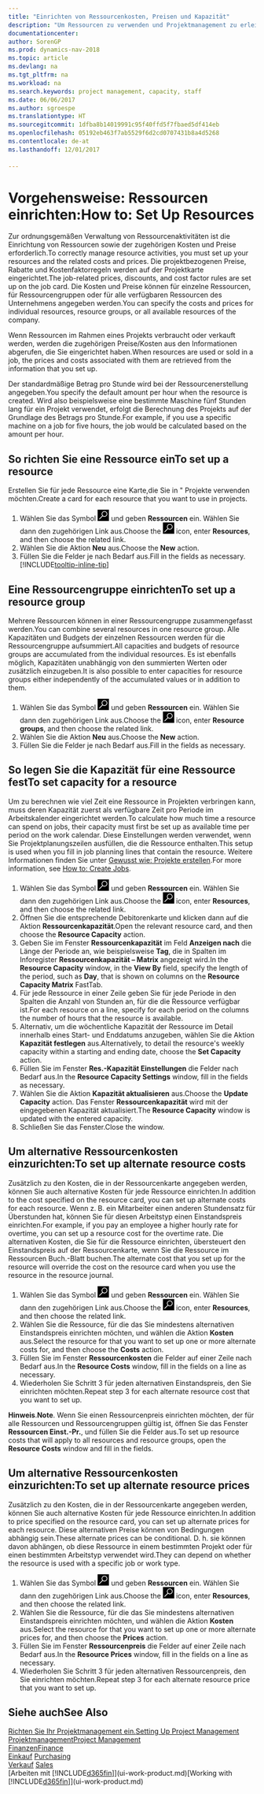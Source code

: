 ```yaml
---
title: "Einrichten von Ressourcenkosten, Preisen und Kapazität"
description: "Um Ressourcen zu verwenden und Projektmanagement zu erleichtern, können Sie Kosten und Preisen für einzelne Ressourcen oder Ressourcengruppen angeben und die die Ressourcenkapazität festlegen."
documentationcenter: 
author: SorenGP
ms.prod: dynamics-nav-2018
ms.topic: article
ms.devlang: na
ms.tgt_pltfrm: na
ms.workload: na
ms.search.keywords: project management, capacity, staff
ms.date: 06/06/2017
ms.author: sgroespe
ms.translationtype: HT
ms.sourcegitcommit: 1dfba8b14019991c95f40ffd5f7fbaed5df414eb
ms.openlocfilehash: 05192eb463f7ab5529f6d2cd0707431b8a4d5268
ms.contentlocale: de-at
ms.lasthandoff: 12/01/2017

---
```

# <a name="how-to-set-up-resources"></a><span data-ttu-id="20706-103">Vorgehensweise: Ressourcen einrichten:</span><span class="sxs-lookup"><span data-stu-id="20706-103">How to: Set Up Resources</span></span>
<span data-ttu-id="20706-104">Zur ordnungsgemäßen Verwaltung von Ressourcenaktivitäten ist die Einrichtung von Ressourcen sowie der zugehörigen Kosten und Preise erforderlich.</span><span class="sxs-lookup"><span data-stu-id="20706-104">To correctly manage resource activities, you must set up your resources and the related costs and prices.</span></span> <span data-ttu-id="20706-105">Die projektbezogenen Preise, Rabatte und Kostenfaktorregeln werden auf der Projektkarte eingerichtet.</span><span class="sxs-lookup"><span data-stu-id="20706-105">The job-related prices, discounts, and cost factor rules are set up on the job card.</span></span> <span data-ttu-id="20706-106">Die Kosten und Preise können für einzelne Ressourcen, für Ressourcengruppen oder für alle verfügbaren Ressourcen des Unternehmens angegeben werden.</span><span class="sxs-lookup"><span data-stu-id="20706-106">You can specify the costs and prices for individual resources, resource groups, or all available resources of the company.</span></span>

<span data-ttu-id="20706-107">Wenn Ressourcen im Rahmen eines Projekts verbraucht oder verkauft werden, werden die zugehörigen Preise/Kosten aus den Informationen abgerufen, die Sie eingerichtet haben.</span><span class="sxs-lookup"><span data-stu-id="20706-107">When resources are used or sold in a job, the prices and costs associated with them are retrieved from the information that you set up.</span></span>

<span data-ttu-id="20706-108">Der standardmäßige Betrag pro Stunde wird bei der Ressourcenerstellung angegeben.</span><span class="sxs-lookup"><span data-stu-id="20706-108">You specify the default amount per hour when the resource is created.</span></span> <span data-ttu-id="20706-109">Wird also beispielsweise eine bestimmte Maschine fünf Stunden lang für ein Projekt verwendet, erfolgt die Berechnung des Projekts auf der Grundlage des Betrags pro Stunde.</span><span class="sxs-lookup"><span data-stu-id="20706-109">For example, if you use a specific machine on a job for five hours, the job would be calculated based on the amount per hour.</span></span>

## <a name="to-set-up-a-resource"></a><span data-ttu-id="20706-110">So richten Sie eine Ressource ein</span><span class="sxs-lookup"><span data-stu-id="20706-110">To set up a resource</span></span>
<span data-ttu-id="20706-111">Erstellen Sie für jede Ressource eine Karte,die Sie in " Projekte verwenden möchten.</span><span class="sxs-lookup"><span data-stu-id="20706-111">Create a card for each resource that you want to use in projects.</span></span>

1. <span data-ttu-id="20706-112">Wählen Sie das Symbol ![Nach Seite oder Bericht suchen](media/ui-search/search_small.png "Nach Seite oder Bericht suchen") und geben **Ressourcen** ein. Wählen Sie dann den zugehörigen Link aus.</span><span class="sxs-lookup"><span data-stu-id="20706-112">Choose the ![Search for Page or Report](media/ui-search/search_small.png "Search for Page or Report icon") icon, enter **Resources**, and then choose the related link.</span></span>
2. <span data-ttu-id="20706-113">Wählen Sie die Aktion **Neu** aus.</span><span class="sxs-lookup"><span data-stu-id="20706-113">Choose the **New** action.</span></span>
3. <span data-ttu-id="20706-114">Füllen Sie die Felder je nach Bedarf aus.</span><span class="sxs-lookup"><span data-stu-id="20706-114">Fill in the fields as necessary.</span></span> [!INCLUDE[tooltip-inline-tip](includes/tooltip-inline-tip_md.md)]  

## <a name="to-set-up-a-resource-group"></a><span data-ttu-id="20706-115">Eine Ressourcengruppe einrichten</span><span class="sxs-lookup"><span data-stu-id="20706-115">To set up a resource group</span></span>
<span data-ttu-id="20706-116">Mehrere Ressourcen können in einer Ressourcengruppe zusammengefasst werden.</span><span class="sxs-lookup"><span data-stu-id="20706-116">You can combine several resources in one resource group.</span></span> <span data-ttu-id="20706-117">Alle Kapazitäten und Budgets der einzelnen Ressourcen werden für die Ressourcengruppe aufsummiert.</span><span class="sxs-lookup"><span data-stu-id="20706-117">All capacities and budgets of resource groups are accumulated from the individual resources.</span></span> <span data-ttu-id="20706-118">Es ist ebenfalls möglich, Kapazitäten unabhängig von den summierten Werten oder zusätzlich einzugeben.</span><span class="sxs-lookup"><span data-stu-id="20706-118">It is also possible to enter capacities for resource groups either independently of the accumulated values or in addition to them.</span></span>

1. <span data-ttu-id="20706-119">Wählen Sie das Symbol ![Nach Seite oder Bericht suchen](media/ui-search/search_small.png "Nach Seite oder Bericht suchen") und geben **Ressourcen** ein. Wählen Sie dann den zugehörigen Link aus.</span><span class="sxs-lookup"><span data-stu-id="20706-119">Choose the ![Search for Page or Report](media/ui-search/search_small.png "Search for Page or Report icon") icon, enter **Resource groups**, and then choose the related link.</span></span>
2. <span data-ttu-id="20706-120">Wählen Sie die Aktion **Neu** aus.</span><span class="sxs-lookup"><span data-stu-id="20706-120">Choose the **New** action.</span></span>
3. <span data-ttu-id="20706-121">Füllen Sie die Felder je nach Bedarf aus.</span><span class="sxs-lookup"><span data-stu-id="20706-121">Fill in the fields as necessary.</span></span>

## <a name="to-set-capacity-for-a-resource"></a><span data-ttu-id="20706-122">So legen Sie die Kapazität für eine Ressource fest</span><span class="sxs-lookup"><span data-stu-id="20706-122">To set capacity for a resource</span></span>
<span data-ttu-id="20706-123">Um zu berechnen wie viel Zeit eine Ressource in Projekten verbringen kann, muss deren Kapazität zuerst als verfügbare Zeit pro Periode im Arbeitskalender eingerichtet werden.</span><span class="sxs-lookup"><span data-stu-id="20706-123">To calculate how much time a resource can spend on jobs, their capacity must first be set up as available time per period on the work calendar.</span></span> <span data-ttu-id="20706-124">Diese Einstellungen werden verwendet, wenn Sie Projektplanungszeilen ausfüllen, die die Ressource enthalten.</span><span class="sxs-lookup"><span data-stu-id="20706-124">This setup is used when you fill in job planning lines that contain the resource.</span></span> <span data-ttu-id="20706-125">Weitere Informationen finden Sie unter [Gewusst wie: Projekte erstellen](projects-how-create-jobs.md).</span><span class="sxs-lookup"><span data-stu-id="20706-125">For more information, see [How to: Create Jobs](projects-how-create-jobs.md).</span></span>

1. <span data-ttu-id="20706-126">Wählen Sie das Symbol ![Nach Seite oder Bericht suchen](media/ui-search/search_small.png "Nach Seite oder Bericht suchen") und geben **Ressourcen** ein. Wählen Sie dann den zugehörigen Link aus.</span><span class="sxs-lookup"><span data-stu-id="20706-126">Choose the ![Search for Page or Report](media/ui-search/search_small.png "Search for Page or Report icon") icon, enter **Resources**, and then choose the related link.</span></span>
2. <span data-ttu-id="20706-127">Öffnen Sie die entsprechende Debitorenkarte und klicken dann auf die Aktion **Ressourcenkapazität**.</span><span class="sxs-lookup"><span data-stu-id="20706-127">Open the relevant resource card, and then choose the **Resource Capacity** action.</span></span>
3. <span data-ttu-id="20706-128">Geben Sie im Fenster **Ressourcenkapazität** im Feld **Anzeigen nach** die Länge der Periode an, wie beispielsweise **Tag**, die in Spalten im Inforegister **Ressourcenkapazität – Matrix** angezeigt wird.</span><span class="sxs-lookup"><span data-stu-id="20706-128">In the **Resource Capacity** window, in the **View By** field, specify the length of the period, such as **Day**, that is shown on columns on the **Resource Capacity Matrix** FastTab.</span></span>
4. <span data-ttu-id="20706-129">Für jede Ressource in einer Zeile geben Sie für jede Periode in den Spalten die Anzahl von Stunden an, für die die Ressource verfügbar ist.</span><span class="sxs-lookup"><span data-stu-id="20706-129">For each resource on a line, specify for each period on the columns the number of hours that the resource is available.</span></span>
5. <span data-ttu-id="20706-130">Alternativ, um die wöchentliche Kapazität der Ressource im Detail innerhalb eines Start- und Enddatums anzugeben, wählen Sie die Aktion **Kapazität festlegen** aus.</span><span class="sxs-lookup"><span data-stu-id="20706-130">Alternatively, to detail the resource's weekly capacity within a starting and ending date, choose the **Set Capacity** action.</span></span>
6. <span data-ttu-id="20706-131">Füllen Sie im Fenster **Res.-Kapazität Einstellungen** die Felder nach Bedarf aus.</span><span class="sxs-lookup"><span data-stu-id="20706-131">In the **Resource Capacity Settings** window, fill in the fields as necessary.</span></span>
7. <span data-ttu-id="20706-132">Wählen Sie die Aktion **Kapazität aktualisieren** aus.</span><span class="sxs-lookup"><span data-stu-id="20706-132">Choose the **Update Capacity** action.</span></span> <span data-ttu-id="20706-133">Das Fenster **Ressourcenkapazität** wird mit der eingegebenen Kapazität aktualisiert.</span><span class="sxs-lookup"><span data-stu-id="20706-133">The **Resource Capacity** window is updated with the entered capacity.</span></span>
8. <span data-ttu-id="20706-134">Schließen Sie das Fenster.</span><span class="sxs-lookup"><span data-stu-id="20706-134">Close the window.</span></span>

## <a name="to-set-up-alternate-resource-costs"></a><span data-ttu-id="20706-135">Um alternative Ressourcenkosten einzurichten:</span><span class="sxs-lookup"><span data-stu-id="20706-135">To set up alternate resource costs</span></span>
<span data-ttu-id="20706-136">Zusätzlich zu den Kosten, die in der Ressourcenkarte angegeben werden, können Sie auch alternative Kosten für jede Ressource einrichten.</span><span class="sxs-lookup"><span data-stu-id="20706-136">In addition to the cost specified on the resource card, you can set up alternate costs for each resource.</span></span> <span data-ttu-id="20706-137">Wenn z. B. ein Mitarbeiter einen anderen Stundensatz für Überstunden hat, können Sie für diesen Arbeitstyp einen Einstandspreis einrichten.</span><span class="sxs-lookup"><span data-stu-id="20706-137">For example, if you pay an employee a higher hourly rate for overtime, you can set up a resource cost for the overtime rate.</span></span> <span data-ttu-id="20706-138">Die alternativen Kosten, die Sie für die Ressource einrichten, übersteuert den Einstandspreis auf der Ressourcenkarte, wenn Sie die Ressource im Ressourcen Buch.-Blatt buchen.</span><span class="sxs-lookup"><span data-stu-id="20706-138">The alternate cost that you set up for the resource will override the cost on the resource card when you use the resource in the resource journal.</span></span>

1. <span data-ttu-id="20706-139">Wählen Sie das Symbol ![Nach Seite oder Bericht suchen](media/ui-search/search_small.png "Nach Seite oder Bericht suchen") und geben **Ressourcen** ein. Wählen Sie dann den zugehörigen Link aus.</span><span class="sxs-lookup"><span data-stu-id="20706-139">Choose the ![Search for Page or Report](media/ui-search/search_small.png "Search for Page or Report icon") icon, enter **Resources**, and then choose the related link.</span></span>  
2. <span data-ttu-id="20706-140">Wählen Sie die Ressource, für die das Sie mindestens alternativen Einstandspreis einrichten möchten, und wählen die Aktion **Kosten** aus.</span><span class="sxs-lookup"><span data-stu-id="20706-140">Select the resource for that you want to set up one or more alternate costs for, and then choose the **Costs** action.</span></span>  
3. <span data-ttu-id="20706-141">Füllen Sie im Fenster **Ressourcenkosten** die Felder auf einer Zeile nach Bedarf aus.</span><span class="sxs-lookup"><span data-stu-id="20706-141">In the **Resource Costs** window, fill in the fields on a line as necessary.</span></span>  
4. <span data-ttu-id="20706-142">Wiederholen Sie Schritt 3 für jeden alternativen Einstandspreis, den Sie einrichten möchten.</span><span class="sxs-lookup"><span data-stu-id="20706-142">Repeat step 3 for each alternate resource cost that you want to set up.</span></span>

<span data-ttu-id="20706-143">**Hinweis**.</span><span class="sxs-lookup"><span data-stu-id="20706-143">**Note**.</span></span> <span data-ttu-id="20706-144">Wenn Sie einen Ressourcenpreis einrichten möchten, der für alle Ressourcen und Ressourcengruppen gültig ist, öffnen Sie das Fenster **Ressourcen Einst.-Pr.**, und füllen Sie die Felder aus.</span><span class="sxs-lookup"><span data-stu-id="20706-144">To set up resource costs that will apply to all resources and resource groups, open the **Resource Costs** window and fill in the fields.</span></span>

## <a name="to-set-up-alternate-resource-prices"></a><span data-ttu-id="20706-145">Um alternative Ressourcenkosten einzurichten:</span><span class="sxs-lookup"><span data-stu-id="20706-145">To set up alternate resource prices</span></span>
<span data-ttu-id="20706-146">Zusätzlich zu den Kosten, die in der Ressourcenkarte angegeben werden, können Sie auch alternative Kosten für jede Ressource einrichten.</span><span class="sxs-lookup"><span data-stu-id="20706-146">In addition to price specified on the resource card, you can set up alternate prices for each resource.</span></span> <span data-ttu-id="20706-147">Diese alternativen Preise können von Bedingungen abhängig sein.</span><span class="sxs-lookup"><span data-stu-id="20706-147">These alternate prices can be conditional.</span></span> <span data-ttu-id="20706-148">D. h. sie können davon abhängen, ob diese Ressource in einem bestimmten Projekt oder für einen bestimmten Arbeitstyp verwendet wird.</span><span class="sxs-lookup"><span data-stu-id="20706-148">They can depend on whether the resource is used with a specific job or work type.</span></span>

1. <span data-ttu-id="20706-149">Wählen Sie das Symbol ![Nach Seite oder Bericht suchen](media/ui-search/search_small.png "Nach Seite oder Bericht suchen") und geben **Ressourcen** ein. Wählen Sie dann den zugehörigen Link aus.</span><span class="sxs-lookup"><span data-stu-id="20706-149">Choose the ![Search for Page or Report](media/ui-search/search_small.png "Search for Page or Report icon") icon, enter **Resources**, and then choose the related link.</span></span>
2. <span data-ttu-id="20706-150">Wählen Sie die Ressource, für die das Sie mindestens alternativen Einstandspreis einrichten möchten, und wählen die Aktion **Kosten** aus.</span><span class="sxs-lookup"><span data-stu-id="20706-150">Select the resource for that you want to set up one or more alternate prices for, and then choose the **Prices** action.</span></span>
3. <span data-ttu-id="20706-151">Füllen Sie im Fenster **Ressourcenpreis** die Felder auf einer Zeile nach Bedarf aus.</span><span class="sxs-lookup"><span data-stu-id="20706-151">In the **Resource Prices** window, fill in the fields on a line as necessary.</span></span>
4. <span data-ttu-id="20706-152">Wiederholen Sie Schritt 3 für jeden alternativen Ressourcenpreis, den Sie einrichten möchten.</span><span class="sxs-lookup"><span data-stu-id="20706-152">Repeat step 3 for each alternate resource price that you want to set up.</span></span>

## <a name="see-also"></a><span data-ttu-id="20706-153">Siehe auch</span><span class="sxs-lookup"><span data-stu-id="20706-153">See Also</span></span>
[<span data-ttu-id="20706-154">Richten Sie Ihr Projektmanagement ein.</span><span class="sxs-lookup"><span data-stu-id="20706-154">Setting Up Project Management</span></span>](projects-setup-projects.md)  
[<span data-ttu-id="20706-155">Projektmanagement</span><span class="sxs-lookup"><span data-stu-id="20706-155">Project Management</span></span>](projects-manage-projects.md)  
[<span data-ttu-id="20706-156">Finanzen</span><span class="sxs-lookup"><span data-stu-id="20706-156">Finance</span></span>](finance.md)  
<span data-ttu-id="20706-157">[Einkauf](purchasing-manage-purchasing.md)       </span><span class="sxs-lookup"><span data-stu-id="20706-157">[Purchasing](purchasing-manage-purchasing.md)       </span></span>  
<span data-ttu-id="20706-158">[Verkauf](sales-manage-sales.md)    </span><span class="sxs-lookup"><span data-stu-id="20706-158">[Sales](sales-manage-sales.md)    </span></span>  
<span data-ttu-id="20706-159">[Arbeiten mit [!INCLUDE[d365fin](includes/d365fin_md.md)]](ui-work-product.md)</span><span class="sxs-lookup"><span data-stu-id="20706-159">[Working with [!INCLUDE[d365fin](includes/d365fin_md.md)]](ui-work-product.md)</span></span>  

